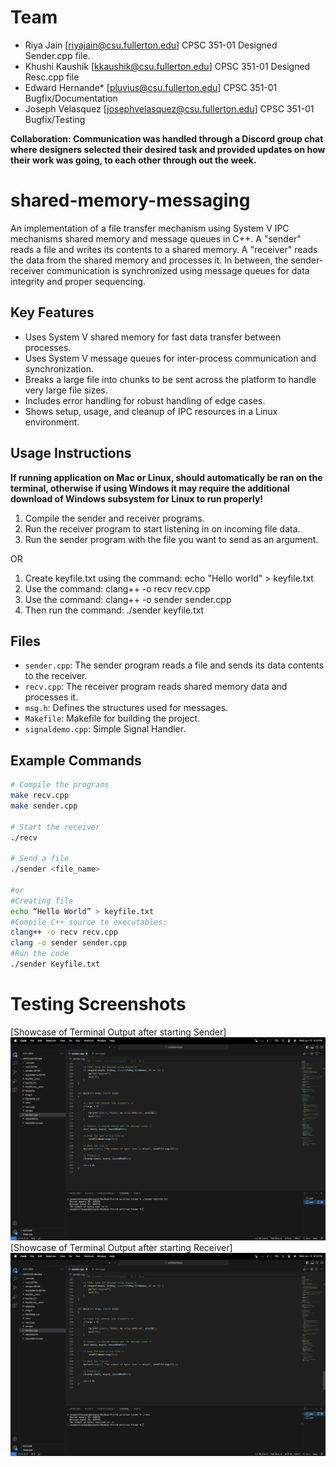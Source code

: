 
 
# Team
- Riya Jain [riyajain@csu.fullerton.edu] CPSC 351-01 Designed Sender.cpp file.
- Khushi Kaushik [kkaushik@csu.fullerton.edu] CPSC 351-01 Designed Resc.cpp file
- Edward Hernande* [pluvius@csu.fullerton.edu] CPSC 351-01 Bugfix/Documentation
- Joseph Velasquez [josephvelasquez@csu.fullerton.edu] CPSC 351-01 Bugfix/Testing
  
**Collaboration: Communication was handled through a Discord group chat where designers selected their desired task and provided updates
 on how their work was going, to each other through out the week.**

# shared-memory-messaging

An implementation of a file transfer mechanism using System V IPC mechanisms shared memory and message queues in C++. A "sender" reads a file and writes its contents to a shared memory. A "receiver" reads the data from the shared memory and processes it. In between, the sender-receiver communication is synchronized using message queues for data integrity and proper sequencing.

## Key Features
- Uses System V shared memory for fast data transfer between processes.
- Uses System V message queues for inter-process communication and synchronization.
- Breaks a large file into chunks to be sent across the platform to handle very large file sizes.
- Includes error handling for robust handling of edge cases.
- Shows setup, usage, and cleanup of IPC resources in a Linux environment.

## Usage Instructions
**If running application on Mac or Linux, should automatically be ran on the terminal, otherwise if 
using Windows it may require the additional download of Windows subsystem for Linux to run properly!**

1. Compile the sender and receiver programs.
2. Run the receiver program to start listening in on incoming file data.
3. Run the sender program with the file you want to send as an argument.

OR

1. Create keyfile.txt using the command: echo "Hello world" > keyfile.txt
2. Use the command: clang++ -o recv recv.cpp
3. Use the command: clang++ -o sender sender.cpp
4. Then run the command: ./sender keyfile.txt

## Files
- `sender.cpp`: The sender program reads a file and sends its data contents to the receiver.
- `recv.cpp`: The receiver program reads shared memory data and processes it.
- `msg.h`: Defines the structures used for messages.
- `Makefile`: Makefile for building the project.
- `signaldemo.cpp`: Simple Signal Handler.

## Example Commands
```sh
# Compile the programs
make recv.cpp
make sender.cpp

# Start the receiver
./recv

# Send a file
./sender <file_name>

#or
#Creating file
echo “Hello World” > keyfile.txt
#Compile C++ source to executables:
clang++ -o recv recv.cpp
clang -o sender sender.cpp
#Run the code 
./sender Keyfile.txt
```
# Testing Screenshots
[Showcase of Terminal Output after starting Sender]
![Showcase of Terminal Output after starting Sender](images/testSend.png)
[Showcase of Terminal Output after starting Receiver]
![Showcase of Terminal Output after starting Receiver](images/testReceive.png)

